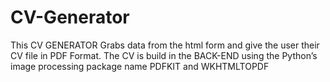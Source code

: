 # CV-Generator

This CV GENERATOR Grabs data from the html form and give the user their CV file in PDF Format. The CV is build in the BACK-END using the Python’s image processing package name PDFKIT and WKHTMLTOPDF

